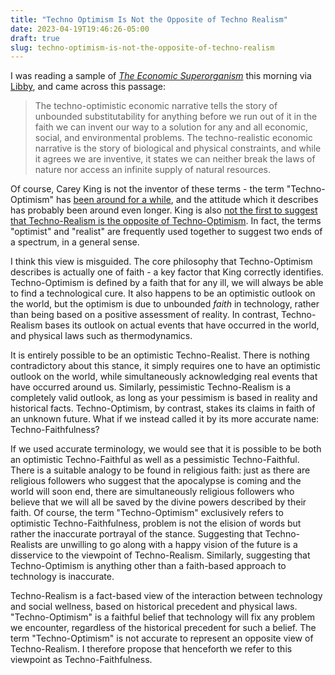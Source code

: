 ```yaml
---
title: "Techno Optimism Is Not the Opposite of Techno Realism"
date: 2023-04-19T19:46:26-05:00
draft: true
slug: techno-optimism-is-not-the-opposite-of-techno-realism
---
```


I was reading a sample of [_The Economic Superorganism_](https://link.springer.com/chapter/10.1007/978-3-030-50295-9_1) this morning via [Libby](https://www.overdrive.com/apps/libby), and came across this passage:

> The techno-optimistic economic narrative tells the story of unbounded substitutability for anything before we run out of it in the faith we can invent our way to a solution for any and all economic, social, and environmental problems. The techno-realistic economic narrative is the story of biological and physical constraints, and while it agrees we are inventive, it states we can neither break the laws of nature nor access an infinite supply of natural resources.

Of course, Carey King is not the inventor of these terms - the term "Techno-Optimism" has [been around for a while](https://www.nytimes.com/2019/09/28/opinion/sunday/silicon-valley-techno-optimism.html), and the attitude which it describes has probably been around even longer. King is also [not the first to suggest that Techno-Realism is the opposite of Techno-Optimism](https://www.abc.net.au/radionational/programs/futuretense/features/techno-optimism-and-techno-realism/2917036). In fact, the terms "optimist" and "realist" are frequently used together to suggest two ends of a spectrum, in a general sense.

I think this view is misguided. The core philosophy that Techno-Optimism describes is actually one of faith - a key factor that King correctly identifies. Techno-Optimism is defined by a faith that for any ill, we will always be able to find a technological cure. It also happens to be an optimistic outlook on the world, but the optimism is due to unbounded _faith_ in technology, rather than being based on a positive assessment of reality. In contrast, Techno-Realism bases its outlook on actual events that have occurred in the world, and physical laws such as thermodynamics.

It is entirely possible to be an optimistic Techno-Realist. There is nothing contradictory about this stance, it simply requires one to have an optimistic outlook on the world, while simultaneously acknowledging real events that have occurred around us. Similarly, pessimistic Techno-Realism is a completely valid outlook, as long as your pessimism is based in reality and historical facts. Techno-Optimism, by contrast, stakes its claims in faith of an unknown future. What if we instead called it by its more accurate name: Techno-Faithfulness?

If we used accurate terminology, we would see that it is possible to be both an optimistic Techno-Faithful as well as a pessimistic Techno-Faithful. There is a suitable analogy to be found in religious faith: just as there are religious followers who suggest that the apocalypse is coming and the world will soon end, there are simultaneously religious followers who believe that we will all be saved by the divine powers described by their faith. Of course, the term "Techno-Optimism" exclusively refers to optimistic Techno-Faithfulness, problem is not the elision of words but rather the inaccurate portrayal of the stance. Suggesting that Techno-Realists are unwilling to go along with a happy vision of the future is a disservice to the viewpoint of Techno-Realism. Similarly, suggesting that Techno-Optimism is anything other than a faith-based approach to technology is inaccurate.

Techno-Realism is a fact-based view of the interaction between technology and social wellness, based on historical precedent and physical laws. "Techno-Optimism" is a faithful belief that technology will fix any problem we encounter, regardless of the historical precedent for such a belief. The term "Techno-Optimism" is not accurate to represent an opposite view of Techno-Realism. I therefore propose that henceforth we refer to this viewpoint as Techno-Faithfulness.
